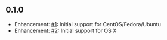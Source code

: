 ## 0.1.0

* Enhancement: [#1][]: Initial support for CentOS/Fedora/Ubuntu
* Enhancement: [#2][]: Initial support for OS X

[#1]: https://github.com/bflad/chef-boot2docker/issues/1
[#2]: https://github.com/bflad/chef-boot2docker/issues/2
